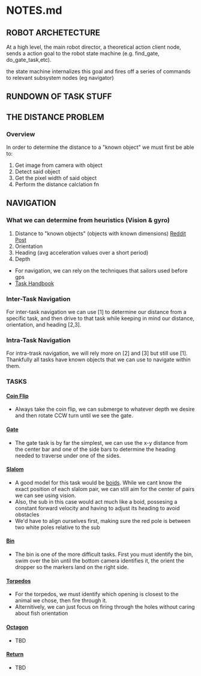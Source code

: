 # NOTES.md


## ROBOT ARCHETECTURE
At a high level, the main robot director, a theoretical action client node, sends a action goal to the robot state machine (e.g. find_gate, do_gate_task,etc).

the state machine internalizes this goal and fires off a series of commands to relevant subsystem nodes (eg navigator)


## RUNDOWN OF TASK STUFF


<!-- This goal is internalized and acted upon. If the task requires movement, the navigator node can take the destination point and plot a course to that point. This can be done a variety of ways, one of the most promising methods is to create a 3d map of the course, overlay a graph onto this map, and prune any verticies that collide with obsticals on the map. Transversing this map could then be done via A*, Dijkstra's or other graph transversal algorithms. -->

<!-- This method doesnt really work as the only method we have of determining absolute positon is IMU data from the BNO055, unfortunatly, this data is very innacurate for linear acceleration, and so we might have to instead rely on heuristics . -->

    

## THE DISTANCE PROBLEM

### Overview

In order to determine the distance to a "known object" we must first be able to: 
1. Get image from camera with object
2. Detect said object
3. Get the pixel width of said object
4. Perform the distance calclation fn 




## NAVIGATION 


### What we can determine from heuristics (Vision & gyro)
1. Distance to "known objects" (objects with known dimensions) [Reddit Post](https://www.reddit.com/r/computervision/comments/1ciot5j/is_it_possible_to_calculate_the_distance_of_an/)
2. Orientation
3. Heading (avg acceleration values over a short period)
4. Depth
- For navigation, we can rely on the techniques that sailors used before gps 
- [Task Handbook](https://robonation.gitbook.io/robosub-resources/section-3-autonomy-challenge/3.2-task-descriptions)

### Inter-Task Navigation
For inter-task navigation we can use [1] to determine our distance from a specific task, and then drive to that task while keeping in mind our distance, orientation, and heading [2,3].

### Intra-Task Navigation
For intra-trask navigation, we will rely more on [2] and [3] but still use [1]. Thankfully all tasks have known objects that we can use to navigate within them.

### TASKS

#### [Coin Flip](https://robonation.gitbook.io/robosub-resources/section-3-autonomy-challenge/3.2-task-descriptions#id-3.2.1-heading-out-coin-flip)

- Always take the coin flip, we can submerge to whatever depth we desire and then rotate CCW turn until we see the gate.

#### [Gate](https://robonation.gitbook.io/robosub-resources/section-3-autonomy-challenge/3.2-task-descriptions#id-3.2.2-task-1-collecting-data-gate)

- The gate task is by far the simplest, we can use the x-y distance from the center bar and one of the side bars to determine the heading needed to traverse under one of the sides.

#### [Slalom](https://robonation.gitbook.io/robosub-resources/section-3-autonomy-challenge/3.2-task-descriptions#id-3.2.3-task-2-navigate-the-channel-slalom)

- A good model for this task would be [boids](https://en.wikipedia.org/wiki/Boids). While we cant know the exact position of each slalom pair, we can still aim for the center of pairs we can see using vision. 
- Also, the sub in this case would act much like a boid, possesing a constant forward velocity and having to adjust its heading to avoid obstacles
- We'd have to align ourselves first, making sure the red pole is between two white poles relative to the sub

#### [Bin](https://robonation.gitbook.io/robosub-resources/section-3-autonomy-challenge/3.2-task-descriptions#id-3.2.4-task-3-drop-a-bruvs-bin)

- The bin is one of the more difficult tasks. First you must identify the bin, swim over the bin until the bottom camera identifies it, the orient the dropper so the markers land on the right side. 

#### [Torpedos](https://robonation.gitbook.io/robosub-resources/section-3-autonomy-challenge/3.2-task-descriptions#id-3.2.5-task-4-tagging-torpedoes)

- For the torpedos, we must identify which opening is closest to the animal we chose, then fire through it.
- Alternitively, we can just focus on firing through the holes without caring about fish orientation


#### [Octagon](https://robonation.gitbook.io/robosub-resources/section-3-autonomy-challenge/3.2-task-descriptions#id-3.2.6-task-5-ocean-cleanup-octagon)

- TBD


#### [Return](https://robonation.gitbook.io/robosub-resources/section-3-autonomy-challenge/3.2-task-descriptions#id-3.2.7-task-6-return-home)

- TBD





